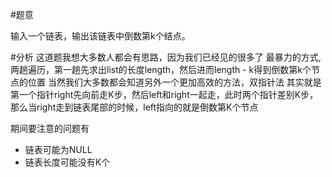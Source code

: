 #题意

输入一个链表，输出该链表中倒数第k个结点。

#分析
这道题我想大多数人都会有思路，因为我们已经见的很多了 最暴力的方式,两趟遍历，第一趟先求出list的长度length，然后进而length - k得到倒数第k个节点的位置 当然我们大多数都会知道另外一个更加高效的方法，双指针法 其实就是第一个指针right先向前走K步，然后left和right一起走，此时两个指针差别K步，那么当right走到链表尾部的时候，left指向的就是倒数第K个节点

期间要注意的问题有

- 链表可能为NULL
- 链表长度可能没有K个